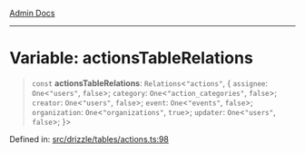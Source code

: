 [Admin Docs](/)

***

# Variable: actionsTableRelations

> `const` **actionsTableRelations**: `Relations`\<`"actions"`, \{ `assignee`: `One`\<`"users"`, `false`\>; `category`: `One`\<`"action_categories"`, `false`\>; `creator`: `One`\<`"users"`, `false`\>; `event`: `One`\<`"events"`, `false`\>; `organization`: `One`\<`"organizations"`, `true`\>; `updater`: `One`\<`"users"`, `false`\>; \}\>

Defined in: [src/drizzle/tables/actions.ts:98](https://github.com/PalisadoesFoundation/talawa-api/blob/5c2e90552414053c7e52a1a2621c3724f43bf6ad/src/drizzle/tables/actions.ts#L98)
